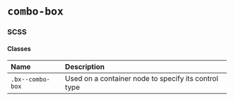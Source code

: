 # `combo-box`

### SCSS

#### Classes

| Name  | Description |
|:------|:-------------|
| `.bx--combo-box` | Used on a container node to specify its control type |
